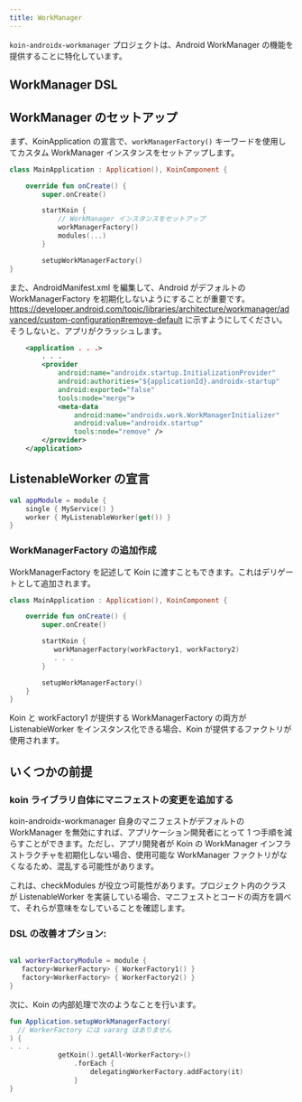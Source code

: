 ```yaml
---
title: WorkManager
---
```

`koin-androidx-workmanager` プロジェクトは、Android WorkManager の機能を提供することに特化しています。

## WorkManager DSL

## WorkManager のセットアップ

まず、KoinApplication の宣言で、`workManagerFactory()` キーワードを使用してカスタム WorkManager インスタンスをセットアップします。

```kotlin
class MainApplication : Application(), KoinComponent {

    override fun onCreate() {
        super.onCreate()

        startKoin {
            // WorkManager インスタンスをセットアップ
            workManagerFactory()
            modules(...)
        }

        setupWorkManagerFactory()
}
```

また、AndroidManifest.xml を編集して、Android がデフォルトの WorkManagerFactory を初期化しないようにすることが重要です。https://developer.android.com/topic/libraries/architecture/workmanager/advanced/custom-configuration#remove-default に示すようにしてください。そうしないと、アプリがクラッシュします。

```xml
    <application . . .>
        . . .
        <provider
            android:name="androidx.startup.InitializationProvider"
            android:authorities="${applicationId}.androidx-startup"
            android:exported="false"
            tools:node="merge">
            <meta-data
                android:name="androidx.work.WorkManagerInitializer"
                android:value="androidx.startup"
                tools:node="remove" />
        </provider>
    </application>
```

## ListenableWorker の宣言

```kotlin
val appModule = module {
    single { MyService() }
    worker { MyListenableWorker(get()) }
}
```

### WorkManagerFactory の追加作成

WorkManagerFactory を記述して Koin に渡すこともできます。これはデリゲートとして追加されます。

```kotlin
class MainApplication : Application(), KoinComponent {

    override fun onCreate() {
        super.onCreate()

        startKoin {
           workManagerFactory(workFactory1, workFactory2)
           . . .
        }

        setupWorkManagerFactory()
    }
}

```

Koin と workFactory1 が提供する WorkManagerFactory の両方が ListenableWorker をインスタンス化できる場合、Koin が提供するファクトリが使用されます。

## いくつかの前提

### koin ライブラリ自体にマニフェストの変更を追加する
koin-androidx-workmanager 自身のマニフェストがデフォルトの WorkManager を無効にすれば、アプリケーション開発者にとって 1 つ手順を減らすことができます。ただし、アプリ開発者が Koin の WorkManager インフラストラクチャを初期化しない場合、使用可能な WorkManager ファクトリがなくなるため、混乱する可能性があります。

これは、checkModules が役立つ可能性があります。プロジェクト内のクラスが ListenableWorker を実装している場合、マニフェストとコードの両方を調べて、それらが意味をなしていることを確認します。

### DSL の改善オプション:
```kotlin

val workerFactoryModule = module {
   factory<WorkerFactory> { WorkerFactory1() }
   factory<WorkerFactory> { WorkerFactory2() }
}
```

次に、Koin の内部処理で次のようなことを行います。

```kotlin
fun Application.setupWorkManagerFactory(
  // WorkerFactory には vararg はありません
) {
. . .
            getKoin().getAll<WorkerFactory>()
                .forEach {
                    delegatingWorkerFactory.addFactory(it)
                }
}
```